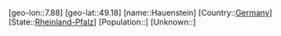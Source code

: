 ﻿---
location: [49.18,7.88]
type: City
tags:
- geo/City


SpocWebEntityId: 30808
isDeleted: false
confidential: public

---
[geo-lon::7.88]
[geo-lat::49.18]
[name::Hauenstein]
[Country::[Germany](geo/Continent/Europe/Germany.md)]
[State::[Rheinland-Pfalz](geo/Continent/Europe/Germany/Rheinland-Pfalz.md)]
[Population::]
[Unknown::]

